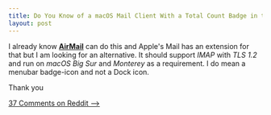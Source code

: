 ```yaml
---
title: Do You Know of a macOS Mail Client With a Total Count Badge in the Menubar?
layout: post
---
```


I already know [**AirMail**](https://airmailapp.com/) can do this and Apple's Mail has an extension for that but I am looking for an alternative. It should support *IMAP* with *TLS 1.2* and run on *macOS Big Sur* and *Monterey* as a requirement. I do mean a menubar badge-icon and not a Dock icon.

Thank you

[37 Comments on Reddit ⟶](https://www.reddit.com/r/macapps/comments/uxj1ng/do_you_know_of_a_macos_mail_client_with_a_total/)
